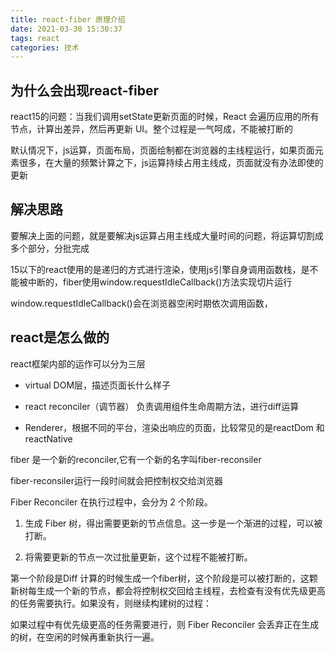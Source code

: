 ```yaml
---
title: react-fiber 原理介绍
date: 2021-03-30 15:30:37
tags: react
categories: 技术
---
```


## 为什么会出现react-fiber

react15的问题：当我们调用setState更新页面的时候，React 会遍历应用的所有节点，计算出差异，然后再更新 UI。整个过程是一气呵成，不能被打断的

默认情况下，js运算，页面布局，页面绘制都在浏览器的主线程运行，如果页面元素很多，在大量的频繁计算之下，js运算持续占用主线成，页面就没有办法即使的更新

## 解决思路

要解决上面的问题，就是要解决js运算占用主线成大量时间的问题，将运算切割成多个部分，分批完成

15以下的react使用的是递归的方式进行渲染，使用js引擎自身调用函数栈，是不能被中断的，fiber使用window.requestIdleCallback()方法实现切片运行

window.requestIdleCallback()会在浏览器空闲时期依次调用函数，

## react是怎么做的

react框架内部的运作可以分为三层

+ virtual DOM层，描述页面长什么样子

+ react reconciler（调节器） 负责调用组件生命周期方法，进行diff运算

+ Renderer，根据不同的平台，渲染出响应的页面，比较常见的是reactDom 和reactNative

fiber 是一个新的reconciler,它有一个新的名字叫fiber-reconsiler

fiber-reconsiler运行一段时间就会把控制权交给浏览器

Fiber Reconciler 在执行过程中，会分为 2 个阶段。

1. 生成 Fiber 树，得出需要更新的节点信息。这一步是一个渐进的过程，可以被打断。

2. 将需要更新的节点一次过批量更新，这个过程不能被打断。

第一个阶段是Diff 计算的时候生成一个fiber树，这个阶段是可以被打断的，这颗新树每生成一个新的节点，都会将控制权交回给主线程，去检查有没有优先级更高的任务需要执行。如果没有，则继续构建树的过程：

如果过程中有优先级更高的任务需要进行，则 Fiber Reconciler 会丢弃正在生成的树，在空闲的时候再重新执行一遍。